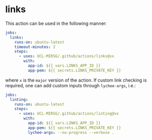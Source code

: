# links

This action can be used in the following manner:

```yaml
jobs:
  links:
    runs-on: ubuntu-latest
    timeout-minutes: 2
    steps:
      - uses: UCL-MIRSG/.github/actions/links@vx
        with:
          app-id: ${{ vars.LINKS_APP_ID }}
          app-pem: ${{ secrets.LINKS_PRIVATE_KEY }}
```

where `x` is the `major` version of the action. If custom link checking is
required, one can add custom inputs through `lychee-args`, i.e.:

```yaml
jobs:
  linting:
    runs-on: ubuntu-latest
    steps:
      - uses: UCL-MIRSG/.github/actions/linting@vx
        with:
          app-id: ${{ vars.LINKS_APP_ID }}
          app-pem: ${{ secrets.LINKS_PRIVATE_KEY }}
          lychee-args: --no-progress --verbose .
```

